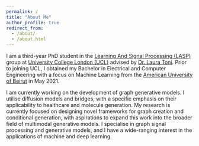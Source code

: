 ```yaml
---
permalink: /
title: "About Me"
author_profile: true
redirect_from: 
  - /about/
  - /about.html
---
```

I am a third-year PhD student in the [Learning And Signal Processing (LASP)](https://lasp-ucl.github.io/) group at [University College London (UCL)](https://www.ucl.ac.uk/) advised by [Dr. Laura Toni](https://www.ucl.ac.uk/iccs/dr-laura-toni). Prior to joining UCL, I obtained my Bachelor in Electrical and Computer Engineering with a focus on Machine Learning from the [American University of Beirut](https://www.aub.edu.lb/) in May 2021.

I am currently working on the development of graph generative models. I utilise diffusion models and bridges, with a specific emphasis on their applicability to healthcare and molecule generation. My research is currently focused on designing novel frameworks for graph creation and conditional generation, with aspirations to expand this work into the broader field of multimodal generative models. I specialise in graph signal processing and generative models, and I have a wide-ranging interest in the applications of machine and deep learning.
